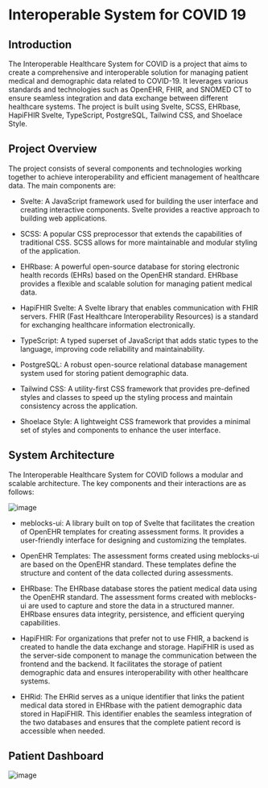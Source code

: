 # Interoperable System for COVID 19

## Introduction
The Interoperable Healthcare System for COVID is a project that aims to create a comprehensive and interoperable solution for managing patient medical and demographic data related to COVID-19. It leverages various standards and technologies such as OpenEHR, FHIR, and SNOMED CT to ensure seamless integration and data exchange between different healthcare systems. The project is built using Svelte, SCSS, EHRbase, HapiFHIR Svelte, TypeScript, PostgreSQL, Tailwind CSS, and Shoelace Style.

## Project Overview
The project consists of several components and technologies working together to achieve interoperability and efficient management of healthcare data. The main components are:

- Svelte: A JavaScript framework used for building the user interface and creating interactive components. Svelte provides a reactive approach to building web applications.

- SCSS: A popular CSS preprocessor that extends the capabilities of traditional CSS. SCSS allows for more maintainable and modular styling of the application.

- EHRbase: A powerful open-source database for storing electronic health records (EHRs) based on the OpenEHR standard. EHRbase provides a flexible and scalable solution for managing patient medical data.

- HapiFHIR Svelte: A Svelte library that enables communication with FHIR servers. FHIR (Fast Healthcare Interoperability Resources) is a standard for exchanging healthcare information electronically.

- TypeScript: A typed superset of JavaScript that adds static types to the language, improving code reliability and maintainability.

- PostgreSQL: A robust open-source relational database management system used for storing patient demographic data.

- Tailwind CSS: A utility-first CSS framework that provides pre-defined styles and classes to speed up the styling process and maintain consistency across the application.

- Shoelace Style: A lightweight CSS framework that provides a minimal set of styles and components to enhance the user interface.

## System Architecture
The Interoperable Healthcare System for COVID follows a modular and scalable architecture. The key components and their interactions are as follows:

![image](https://github.com/mezeru/ISCov-19/assets/57724250/fa4f639c-5371-4fd6-9619-9a7d395c62c5)


- meblocks-ui: A library built on top of Svelte that facilitates the creation of OpenEHR templates for creating assessment forms. It provides a user-friendly interface for designing and customizing the templates.

- OpenEHR Templates: The assessment forms created using meblocks-ui are based on the OpenEHR standard. These templates define the structure and content of the data collected during assessments.

- EHRbase: The EHRbase database stores the patient medical data using the OpenEHR standard. The assessment forms created with meblocks-ui are used to capture and store the data in a structured manner. EHRbase ensures data integrity, persistence, and efficient querying capabilities.

- HapiFHIR: For organizations that prefer not to use FHIR, a backend is created to handle the data exchange and storage. HapiFHIR is used as the server-side component to manage the communication between the frontend and the backend. It facilitates the storage of patient demographic data and ensures interoperability with other healthcare systems.

- EHRid: The EHRid serves as a unique identifier that links the patient medical data stored in EHRbase with the patient demographic data stored in HapiFHIR. This identifier enables the seamless integration of the two databases and ensures that the complete patient record is accessible when needed.

## Patient Dashboard

![image](https://github.com/mezeru/ISCov-19/assets/57724250/92821487-91e6-4e89-b6a7-bffe50ae8890)
